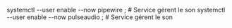 
systemctl --user enable --now pipewire    ; # Service gérent le son
systemctl --user enable --now pulseaudio  ; # Service gérent le son
